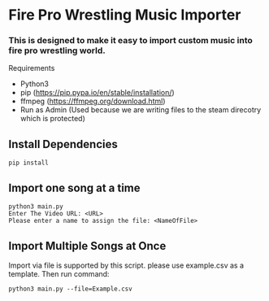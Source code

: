 # Fire Pro Wrestling Music Importer

### This is designed to make it easy to import custom music into fire pro wrestling world.

Requirements

- Python3
- pip (https://pip.pypa.io/en/stable/installation/)
- ffmpeg (https://ffmpeg.org/download.html)
- Run as Admin (Used because we are writing files to the steam direcotry which is protected)

## Install Dependencies

```
pip install
```

## Import one song at a time

```
python3 main.py
Enter The Video URL: <URL>
Please enter a name to assign the file: <NameOfFile>
```

## Import Multiple Songs at Once

Import via file is supported by this script. please use example.csv as a template. Then run command:

```
python3 main.py --file=Example.csv
```
